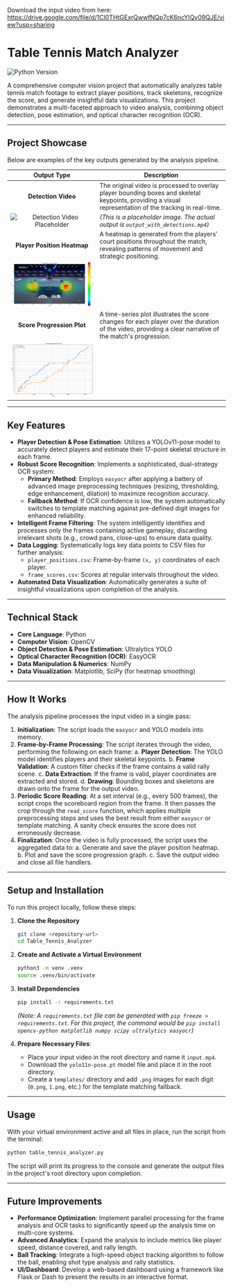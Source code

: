 Download the input video from here:
https://drive.google.com/file/d/1Cl0THtGExrQwwfNQp7cK6ncYIQy09QJE/view?usp=sharing


# Table Tennis Match Analyzer

![Python Version](https://img.shields.io/badge/python-3.9+-blue.svg)

A comprehensive computer vision project that automatically analyzes table tennis match footage to extract player positions, track skeletons, recognize the score, and generate insightful data visualizations. This project demonstrates a multi-faceted approach to video analysis, combining object detection, pose estimation, and optical character recognition (OCR).

---

## Project Showcase

Below are examples of the key outputs generated by the analysis pipeline.

|                       Output Type                       | Description                                                                                                                                              |
| :-----------------------------------------------------: | -------------------------------------------------------------------------------------------------------------------------------------------------------- |
|                   **Detection Video**                   | The original video is processed to overlay player bounding boxes and skeletal keypoints, providing a visual representation of the tracking in real-time. |
|    ![Detection Video Placeholder]([table-tennis.png](https://drive.google.com/file/d/1Cl0THtGExrQwwfNQp7cK6ncYIQy09QJE/view?usp=sharing))     | _(This is a placeholder image. The actual output is `output_with_detections.mp4`)_                                                                       |
|               **Player Position Heatmap**               | A heatmap is generated from the players' court positions throughout the match, revealing patterns of movement and strategic positioning.                 |
| ![Player Position Heatmap](player_position_heatmap.png) |                                                                                                                                                          |
|               **Score Progression Plot**                | A time-series plot illustrates the score changes for each player over the duration of the video, providing a clear narrative of the match's progression. |
|      ![Calculated Score Plot](calculatedScore.png)      |                                                                                                                                                          |

---

## Key Features

- **Player Detection & Pose Estimation**: Utilizes a YOLOv11-pose model to accurately detect players and estimate their 17-point skeletal structure in each frame.
- **Robust Score Recognition**: Implements a sophisticated, dual-strategy OCR system:
  - **Primary Method**: Employs `easyocr` after applying a battery of advanced image preprocessing techniques (resizing, thresholding, edge enhancement, dilation) to maximize recognition accuracy.
  - **Fallback Method**: If OCR confidence is low, the system automatically switches to template matching against pre-defined digit images for enhanced reliability.
- **Intelligent Frame Filtering**: The system intelligently identifies and processes only the frames containing active gameplay, discarding irrelevant shots (e.g., crowd pans, close-ups) to ensure data quality.
- **Data Logging**: Systematically logs key data points to CSV files for further analysis:
  - `player_positions.csv`: Frame-by-frame `(x, y)` coordinates of each player.
  - `frame_scores.csv`: Scores at regular intervals throughout the video.
- **Automated Data Visualization**: Automatically generates a suite of insightful visualizations upon completion of the analysis.

---

## Technical Stack

- **Core Language**: Python
- **Computer Vision**: OpenCV
- **Object Detection & Pose Estimation**: Ultralytics YOLO
- **Optical Character Recognition (OCR)**: EasyOCR
- **Data Manipulation & Numerics**: NumPy
- **Data Visualization**: Matplotlib, SciPy (for heatmap smoothing)

---

## How It Works

The analysis pipeline processes the input video in a single pass:

1.  **Initialization**: The script loads the `easyocr` and YOLO models into memory.
2.  **Frame-by-Frame Processing**: The script iterates through the video, performing the following on each frame:
    a. **Player Detection**: The YOLO model identifies players and their skeletal keypoints.
    b. **Frame Validation**: A custom filter checks if the frame contains a valid rally scene.
    c. **Data Extraction**: If the frame is valid, player coordinates are extracted and stored.
    d. **Drawing**: Bounding boxes and skeletons are drawn onto the frame for the output video.
3.  **Periodic Score Reading**: At a set interval (e.g., every 500 frames), the script crops the scoreboard region from the frame. It then passes the crop through the `read_score` function, which applies multiple preprocessing steps and uses the best result from either `easyocr` or template matching. A sanity check ensures the score does not erroneously decrease.
4.  **Finalization**: Once the video is fully processed, the script uses the aggregated data to:
    a. Generate and save the player position heatmap.
    b. Plot and save the score progression graph.
    c. Save the output video and close all file handlers.

---

## Setup and Installation

To run this project locally, follow these steps:

1.  **Clone the Repository**

    ```bash
    git clone <repository-url>
    cd Table_Tennis_Analyzer
    ```

2.  **Create and Activate a Virtual Environment**

    ```bash
    python3 -m venv .venv
    source .venv/bin/activate
    ```

3.  **Install Dependencies**

    ```bash
    pip install -r requirements.txt
    ```

    _(Note: A `requirements.txt` file can be generated with `pip freeze > requirements.txt`. For this project, the command would be `pip install opencv-python matplotlib numpy scipy ultralytics easyocr`)_

4.  **Prepare Necessary Files**:
    - Place your input video in the root directory and name it `input.mp4`.
    - Download the `yolo11n-pose.pt` model file and place it in the root directory.
    - Create a `templates/` directory and add `.png` images for each digit (`0.png`, `1.png`, etc.) for the template matching fallback.

---

## Usage

With your virtual environment active and all files in place, run the script from the terminal:

```bash
python table_tennis_analyzer.py
```

The script will print its progress to the console and generate the output files in the project's root directory upon completion.

---

## Future Improvements

- **Performance Optimization**: Implement parallel processing for the frame analysis and OCR tasks to significantly speed up the analysis time on multi-core systems.
- **Advanced Analytics**: Expand the analysis to include metrics like player speed, distance covered, and rally length.
- **Ball Tracking**: Integrate a high-speed object tracking algorithm to follow the ball, enabling shot type analysis and rally statistics.
- **UI/Dashboard**: Develop a web-based dashboard using a framework like Flask or Dash to present the results in an interactive format.
